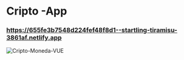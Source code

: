 # Cripto -App

### https://655fe3b7548d224fef48f8d1--startling-tiramisu-3861af.netlify.app

![Cripto-Moneda-VUE](https://github.com/Jair-vet/Cripto-Vue/assets/63264620/1d5094b2-cfdb-42fb-83d3-c671b856e9d7)
